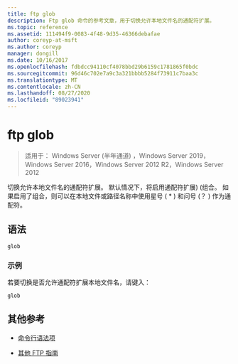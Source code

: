 ```yaml
---
title: ftp glob
description: Ftp glob 命令的参考文章，用于切换允许本地文件名的通配符扩展。
ms.topic: reference
ms.assetid: 111494f9-0083-4f48-9d35-46366debafae
author: coreyp-at-msft
ms.author: coreyp
manager: dongill
ms.date: 10/16/2017
ms.openlocfilehash: fdbdcc94110cf4078bbd29b6159c1781865f0bdc
ms.sourcegitcommit: 96d46c702e7a9c3a321bbbb5284f73911c7baa3c
ms.translationtype: MT
ms.contentlocale: zh-CN
ms.lasthandoff: 08/27/2020
ms.locfileid: "89023941"
---
```

# <a name="ftp-glob"></a>ftp glob

> 适用于： Windows Server (半年通道) ，Windows Server 2019，Windows Server 2016，Windows Server 2012 R2，Windows Server 2012

切换允许本地文件名的通配符扩展。 默认情况下，将启用通配符扩展)  (组合。 如果启用了组合，则可以在本地文件或路径名称中使用星号 ( * ) 和问号 (？ ) 作为通配符。

## <a name="syntax"></a>语法

```
glob
```

### <a name="examples"></a>示例

若要切换是否允许通配符扩展本地文件名，请键入：

```
glob
```

## <a name="additional-references"></a>其他参考

- [命令行语法项](command-line-syntax-key.md)

- [其他 FTP 指南](/previous-versions/orphan-topics/ws.10/cc756013(v=ws.10))
